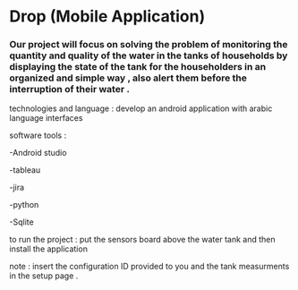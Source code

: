 # Drop  (Mobile Application) 

### Our project will focus on solving the problem of monitoring the quantity and quality of the water in the tanks of households by displaying the state of the tank for the householders in an organized and simple way , also alert them before the interruption of their water .





technologies and language : develop an android application with arabic language interfaces 








software tools :

-Android studio 

-tableau 

-jira 

-python 

-Sqlite 




to run the project : put the sensors board above the water tank and then install the application 


note : insert the configuration ID provided to you and the tank measurments in the setup page . 
